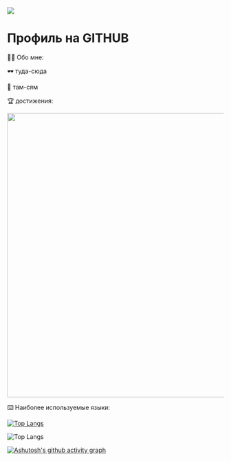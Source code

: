 <div id= "badges" aling = "center">
  <a href = "https://vk.com/lilmuil"> 
</a>
  <a href ="https://mail.google.com/mail/u/0/#inbox" >
    <img src = "https://img.shields.io/badge/EMAIl-red?style=for-the-badge&logo=Gmail&logoColor=white" alt»"VK Badge"/">
  </a>
</div>
<div id= "viewport" aling = "center">
<img src = "https://irtuganova.com/ghpvc/Alishkatuk = rompersStomper&style=flag-squar&color=blue" alt=""/>
</div>

<h1> Профиль на GITHUB </h1>
</div>
🙇‍♀️ Обо мне: 


🕶️ туда-сюда


🧚 там-сям



🏆 достижения:


<div>


<div>
<p align="center">
  <img width="660" src="https://user-images.githubusercontent.com/6661165/92315152-e9c56600-f01c-11ea-9536-1bfbb158cfcb.png">
</p>

⌨️ Наиболее используемые языки:

[![Top Langs](https://github-readme-stats.vercel.app/api/top-langs/?username=Alishatuk)](https://github.com/anuraghazra/github-readme-stats)

![Top Langs](https://github-readme-stats.vercel.app/api/top-langs/?username=alishkatuk&langs_count=8)


[![Ashutosh's github activity graph](https://github-readme-activity-graph.vercel.app/graph?username=Alishkatuk)](https://github.com/ashutosh00710/github-readme-activity-graph)

